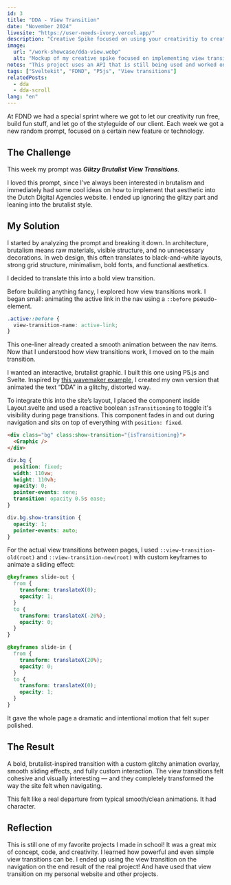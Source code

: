 ```yaml
---
id: 3
title: "DDA - View Transition"
date: "November 2024"
livesite: "https://user-needs-ivory.vercel.app/"
description: "Creative Spike focused on using your creativitiy to create a view transition."
image:
  url: "/work-showcase/dda-view.webp"
  alt: "Mockup of my creative spike focused on implementing view transitions in the Dutch Digital Agencies website,"
notes: "This project uses an API that is still being used and worked on/with by other students. This means that this project may not work anymore."
tags: ["Sveltekit", "FDND", "P5js", "View transitions"]
relatedPosts:
  - dda
  - dda-scroll
lang: "en"
---
```


At FDND we had a special sprint where we got to let our creativity run free, build fun stuff, and let go of the styleguide of our client. Each week we got a new random prompt, focused on a certain new feature or technology.

## The Challenge

This week my prompt was **_Glitzy Brutalist View Transitions_**.

I loved this prompt, since I’ve always been interested in brutalism and immediately had some cool ideas on how to implement that aesthetic into the Dutch Digital Agencies website. I ended up ignoring the glitzy part and leaning into the brutalist style.

## My Solution

I started by analyzing the prompt and breaking it down. In architecture, brutalism means raw materials, visible structure, and no unnecessary decorations. In web design, this often translates to black-and-white layouts, strong grid structure, minimalism, bold fonts, and functional aesthetics.

I decided to translate this into a bold view transition.

Before building anything fancy, I explored how view transitions work. I began small: animating the active link in the nav using a `::before` pseudo-element.

```css
.active::before {
  view-transition-name: active-link;
}
```

This one-liner already created a smooth animation between the nav items. Now that I understood how view transitions work, I moved on to the main transition.

I wanted an interactive, brutalist graphic. I built this one using P5.js and Svelte. Inspired by [this wavemaker example](https://p5-svelte.netlify.app/examples/wavemaker), I created my own version that animated the text “DDA” in a glitchy, distorted way.

To integrate this into the site’s layout, I placed the component inside Layout.svelte and used a reactive boolean `isTransitioning` to toggle it's visibility during page transitions. This component fades in and out during navigation and sits on top of everything with `position: fixed`.

```html
<div class="bg" class:show-transition="{isTransitioning}">
  <Graphic />
</div>
```

```css
div.bg {
  position: fixed;
  width: 110vw;
  height: 110vh;
  opacity: 0;
  pointer-events: none;
  transition: opacity 0.5s ease;
}

div.bg.show-transition {
  opacity: 1;
  pointer-events: auto;
}
```

For the actual view transitions between pages, I used `::view-transition-old(root)` and `::view-transition-new(root)` with custom keyframes to animate a sliding effect:

```css
@keyframes slide-out {
  from {
    transform: translateX(0);
    opacity: 1;
  }
  to {
    transform: translateX(-20%);
    opacity: 0;
  }
}

@keyframes slide-in {
  from {
    transform: translateX(20%);
    opacity: 0;
  }
  to {
    transform: translateX(0);
    opacity: 1;
  }
}
```

It gave the whole page a dramatic and intentional motion that felt super polished.

## The Result

A bold, brutalist-inspired transition with a custom glitchy animation overlay, smooth sliding effects, and fully custom interaction. The view transitions felt cohesive and visually interesting — and they completely transformed the way the site felt when navigating.

This felt like a real departure from typical smooth/clean animations. It had character.

## Reflection

This is still one of my favorite projects I made in school! It was a great mix of concept, code, and creativity. I learned how powerful and even simple view transitions can be. I ended up using the view transition on the navigation on the end result of the real project! And have used that view transition on my personal website and other projects.
